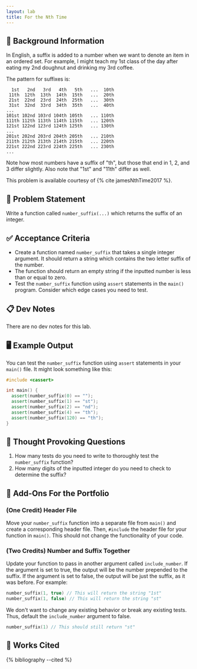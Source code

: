 ```yaml
---
layout: lab
title: For the Nth Time
---
```


## 🔖 Background Information

In English, a suffix is added to a number when we want to denote an item in an ordered set. For example, I might teach my 1st class of the day after eating my 2nd doughnut and drinking my 3rd coffee.

The pattern for suffixes is:

```text
  1st   2nd   3rd   4th   5th   ...  10th
 11th  12th  13th  14th  15th   ...  20th
 21st  22nd  23rd  24th  25th   ...  30th
 31st  32nd  33rd  34th  35th   ...  40th
...
101st 102nd 103rd 104th 105th   ... 110th
111th 112th 113th 114th 115th   ... 120th
121st 122nd 123rd 124th 125th   ... 130th
...
201st 202nd 203rd 204th 205th   ... 210th
211th 212th 213th 214th 215th   ... 220th
221st 222nd 223rd 224th 225th   ... 230th
...
```

Note how most numbers have a suffix of "th", but those that end in 1, 2, and 3 differ slightly. Also note that "1st" and "11th" differ as well.

This problem is available courtesy of {% cite jamesNthTime2017 %}.

## 🎯 Problem Statement

Write a function called `number_suffix(...)` which returns the suffix of an integer.

## ✅ Acceptance Criteria

* Create a function named `number_suffix` that takes a single integer argument. It should return a string which contains the two letter suffix of the number.
* The function should return an empty string if the inputted number is less than or equal to zero.
* Test the `number_suffix` function using `assert` statements in the `main()` program. Consider which edge cases you need to test.

## 📋 Dev Notes

There are no dev notes for this lab.

## 🖥️ Example Output

You can test the `number_suffix` function using `assert` statements in your `main()` file. It might look something like this:

```cpp
#include <cassert>

int main() {
  assert(number_suffix(0) == "");
  assert(number_suffix(1) == "st");
  assert(number_suffix(2) == "nd");
  assert(number_suffix(4) == "th");
  assert(number_suffix(120) == "th");
}
```

## 📝 Thought Provoking Questions

1. How many tests do you need to write to thoroughly test the `number_suffix` function?
2. How many digits of the inputted integer do you need to check to determine the suffix?

## 💼 Add-Ons For the Portfolio

### (One Credit) Header File

Move your `number_suffix` function into a separate file from `main()` and create a corresponding header file. Then, `#include` the header file for your function in `main()`. This should not change the functionality of your code.

### (Two Credits) Number and Suffix Together

Update your function to pass in another argument called `include_number`. If the argument is set to true, the output will be the number prepended to the suffix. If the argument is set to false, the output will be just the suffix, as it was before. For example:

```cpp
number_suffix(1, true) // This will return the string "1st"
number_suffix(1, false) // This will return the string "st"
```

We don't want to change any existing behavior or break any existing tests. Thus, default the `include_number` argument to false.

```cpp
number_suffix(1) // This should still return "st"
```

## 📘 Works Cited

{% bibliography --cited %}
